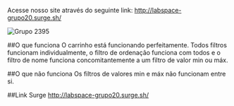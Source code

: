 Acesse nosso site através do seguinte link: http://labspace-grupo20.surge.sh/

![Grupo 2395](https://user-images.githubusercontent.com/77981874/111924302-9085c700-8a82-11eb-986a-3f35c29c7fbe.png)

##O que funciona
O carrinho está funcionando perfeitamente.
Todos filtros funcionam individualmente, o filtro de ordenação funciona com todos e o filtro de nome funciona concomitantemente a um filtro de valor min ou máx.

<p>

##O que não funciona
Os filtros de valores min e máx não funcionam entre si. 

##Link Surge
http://labspace-grupo20.surge.sh/
